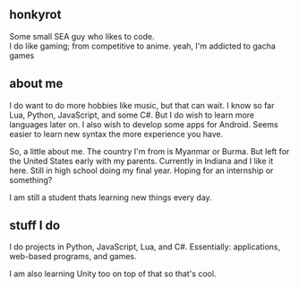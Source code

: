 ## honkyrot
Some small SEA guy who likes to code.  
I do like gaming; from competitive to anime.
yeah, I'm addicted to gacha games

## about me
I do want to do more hobbies like music, but that can wait.
I know so far Lua, Python, JavaScript, and some C#. But I do wish to learn more languages later on.
I also wish to develop some apps for Android.
Seems easier to learn new syntax the more experience you have.

So, a little about me. The country I'm from is Myanmar or Burma. But left for the United States early with my parents. Currently in Indiana and I like it here. Still in high school doing my final year. Hoping for an internship or something?

I am still a student thats learning new things every day.


## stuff I do
I do projects in Python, JavaScript, Lua, and C#.
Essentially: applications, web-based programs, and games.

I am also learning Unity too on top of that so that's cool.


